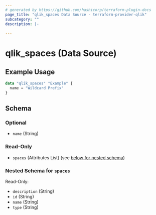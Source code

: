 ```yaml
---
# generated by https://github.com/hashicorp/terraform-plugin-docs
page_title: "qlik_spaces Data Source - terraform-provider-qlik"
subcategory: ""
description: |-
  
---
```


# qlik_spaces (Data Source)



## Example Usage

```terraform
data "qlik_spaces" "Example" {
  name = "Wildcard Prefix"
}
```

<!-- schema generated by tfplugindocs -->
## Schema

### Optional

- `name` (String)

### Read-Only

- `spaces` (Attributes List) (see [below for nested schema](#nestedatt--spaces))

<a id="nestedatt--spaces"></a>
### Nested Schema for `spaces`

Read-Only:

- `description` (String)
- `id` (String)
- `name` (String)
- `type` (String)
